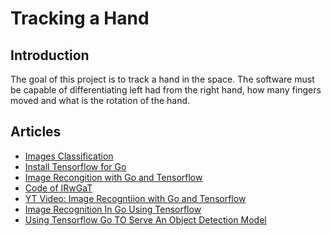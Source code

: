 # Tracking a Hand

## Introduction

The goal of this project is to track a hand in the space. The software must be capable of differentiating
left had from the right hand, how many fingers moved and what is the rotation of the hand.

## Articles

- [Images Classification](https://www.tensorflow.org/tutorials/images/classification)
- [Install Tensorflow for Go](https://www.tensorflow.org/install/lang_go)
- [Image Recongition with Go and Tensorflow](https://outcrawl.com/image-recognition-api-go-tensorflow)
- [Code of IRwGaT](https://github.com/tinrab/go-tensorflow-image-recognition)
- [YT Video: Image Recogntiion with Go and Tensorflow](https://www.youtube.com/watch?v=P8MZ1Z2LHrw)
- [Image Recognition In Go Using Tensorflow](https://pliutau.com/image-recognition-in-go-using-tensorflow/)
- [Using Tensorflow Go TO Serve An Object Detection Model](https://towardsdatascience.com/using-tensorflow-go-to-serve-an-object-detection-model-with-a-web-service-7a47a0cc3d7d)
